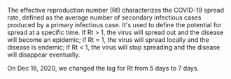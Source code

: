 
The effective reproduction number (Rt) characterizes the COVID-19 spread rate,
defined as the average number of secondary infectious cases produced by a
primary infectious case. It's used to define the potential for spread at a
specific time. If Rt > 1, the virus will spread out and the disease will become
an epidemic; if Rt = 1, the virus will spread locally and the disease is
endemic; if Rt < 1, the virus will stop spreading and the disease will disappear
eventually.

On Dec 16, 2020, we changed the lag for Rt from 5 days to 7 days.
